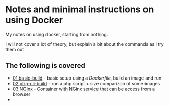 # Notes and minimal instructions on using Docker
My notes on using docker, starting from nothing.

I will not cover a lot of theory, but explain a bit about the commands as I try them out

## The following is covered
* [01.basic-build](01.basic-build.md) - basic setup using a _Dockerfile_, build an image and run
* [02.php-cli-build](02.php-cli-build.md) - run a php script + size comparizon of some images
* [03.NGinx](03.Nginx.md) - Container with NGinx service that can be access from a browser
* 